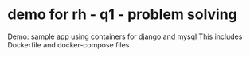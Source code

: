 # demo for rh - q1 - problem solving

Demo: sample app using containers for django and mysql
This includes Dockerfile and docker-compose files
